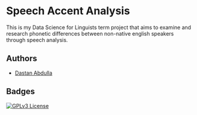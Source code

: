
# Speech Accent Analysis
This is my Data Science for Linguists term project that aims to examine and research phonetic differences between non-native english speakers through speech analysis.
## Authors
- [Dastan Abdulla](https://github.com/dta12)
## Badges
[![GPLv3 License](https://img.shields.io/badge/License-GPL%20v3-yellow.svg)](https://opensource.org/licenses/)

